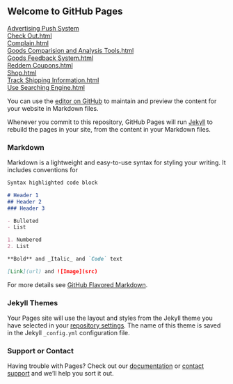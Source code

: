 ## Welcome to GitHub Pages
<a href="AdvertisingPushSystem.html">Advertising Push System</a><br>
<a href="CheckOut.html">Check Out.html</a><br>
<a href="Complain.html">Complain.html</a><br>
<a href="FGoodsComparisionandAnalysisTools.html">Goods Comparision and Analysis Tools.html</a><br>
<a href="GoodsFeedbackSystem.html">Goods Feedback System.html</a><br>
<a href="ReddemCoupons.html">Reddem Coupons.html</a><br>
<a href="Shop.html">Shop.html</a><br>
<a href="TrackShippingInformation.html">Track Shipping Information.html</a><br>
<a href="UseSearchingEngine.html">Use Searching Engine.html</a><br>

You can use the [editor on GitHub](https://github.com/CaffreyAnran/grocery/edit/gh-pages/index.md) to maintain and preview the content for your website in Markdown files.

Whenever you commit to this repository, GitHub Pages will run [Jekyll](https://jekyllrb.com/) to rebuild the pages in your site, from the content in your Markdown files.

### Markdown

Markdown is a lightweight and easy-to-use syntax for styling your writing. It includes conventions for

```markdown
Syntax highlighted code block

# Header 1
## Header 2
### Header 3

- Bulleted
- List

1. Numbered
2. List

**Bold** and _Italic_ and `Code` text

[Link](url) and ![Image](src)
```

For more details see [GitHub Flavored Markdown](https://guides.github.com/features/mastering-markdown/).

### Jekyll Themes

Your Pages site will use the layout and styles from the Jekyll theme you have selected in your [repository settings](https://github.com/CaffreyAnran/grocery/settings). The name of this theme is saved in the Jekyll `_config.yml` configuration file.

### Support or Contact

Having trouble with Pages? Check out our [documentation](https://docs.github.com/categories/github-pages-basics/) or [contact support](https://support.github.com/contact) and we’ll help you sort it out.
